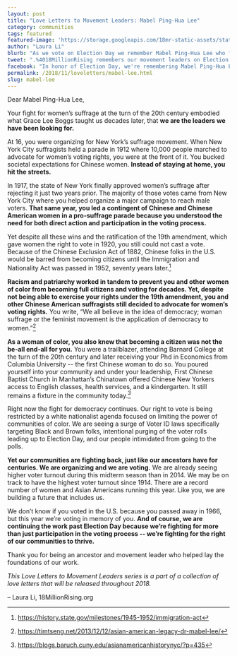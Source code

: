 ```yaml
---
layout: post
title: "Love Letters to Movement Leaders: Mabel Ping-Hua Lee"
category: communities
tags: featured
featured-image: 'https://storage.googleapis.com/18mr-static-assets/static/images/featured/2018-11-05-mabel-lee.png'
author: "Laura Li"
blurb: "As we vote on Election Day we remember Mabel Ping-Hua Lee who fought for women's suffrage despite racism and patriarchy preventing her and other women of color from becoming full citizens and voting for decades."
tweet: ".%4018MillionRising remembers our movement leaders on Election Day with a letter to Mabel Ping-Hua Lee, a badass Chinese American Suffragist who fought for our right to vote %23LoveLetterstoMovementLeaders %23ElectionDay"
facebook: "In honor of Election Day, we're remembering Mabel Ping-Hua Lee, a badass Chinese American suffragist"
permalink: /2018/11/loveletters/mabel-lee.html
slug: mabel-lee
---
```

Dear Mabel Ping-Hua Lee,

Your fight for women’s suffrage at the turn of the 20th century embodied what Grace Lee Boggs taught us decades later, that **we are the leaders we have been looking for.**

At 16, you were organizing for New York’s suffrage movement. When New York City suffragists held a parade in 1912 where 10,000 people marched to advocate for women’s voting rights, you were at the front of it. You bucked societal expectations for Chinese women. **Instead of staying at home, you hit the streets.**

In 1917, the state of New York finally approved women’s suffrage after rejecting it just two years prior. The majority of those votes came from New York City where you helped organize a major campaign to reach male voters. **That same year, you led a contingent of Chinese and Chinese American women in a pro-suffrage parade because you understood the need for both direct action and participation in the voting process.**

Yet despite all these wins and the ratification of the 19th amendment, which gave women the right to vote in 1920, you still could not cast a vote. Because of the Chinese Exclusion Act of 1882, Chinese folks in the U.S. would be barred from becoming citizens until the Immigration and Nationality Act was passed in 1952, seventy years later.[^1]

**Racism and patriarchy worked in tandem to prevent you and other women of color from becoming full citizens and voting for decades. Yet, despite not being able to exercise your rights under the 19th amendment, you and other Chinese American suffragists still decided to advocate for women’s voting rights.** You write, “We all believe in the idea of democracy; woman suffrage or the feminist movement is the application of democracy to women.”[^2]

**As a woman of color, you also knew that becoming a citizen was not the be-all end-all for you.** You were a trailblazer, attending Barnard College at the turn of the 20th century and later receiving your Phd in Economics from Columbia University -- the first Chinese woman to do so. You poured yourself into your community and under your leadership, First Chinese Baptist Church in Manhattan’s Chinatown offered Chinese New Yorkers access to English classes, health services, and a kindergarten. It still remains a fixture in the community today.[^3]

Right now the fight for democracy continues. Our right to vote is being restricted by a white nationalist agenda focused on limiting the power of communities of color. We are seeing a surge of Voter ID laws specifically targeting Black and Brown folks, intentional purging of the voter rolls leading up to Election Day, and our people intimidated from going to the polls.   

**Yet our communities are fighting back, just like our ancestors have for centuries. We are organizing and we are voting.** We are already seeing higher voter turnout during this midterm season than in 2014. We may be on track to have the highest voter turnout since 1914. There are a record number of women and Asian Americans running this year. Like you, we are building a future that includes us.

We don’t know if you voted in the U.S. because you passed away in 1966, but this year we’re voting in memory of you. **And of course, we are continuing the work past Election Day because we’re fighting for more than just participation in the voting process -- we’re fighting for the right of our communities to thrive.**

Thank you for being an ancestor and movement leader who helped lay the foundations of our work.


_This Love Letters to Movement Leaders series is a part of a collection of love letters that will be released throughout 2018._

– Laura Li, 18MillionRising.org

[^1]: https://history.state.gov/milestones/1945-1952/immigration-act

[^2]: https://timtseng.net/2013/12/12/asian-american-legacy-dr-mabel-lee/

[^3]: https://blogs.baruch.cuny.edu/asianamericanhistorynyc/?p=435
